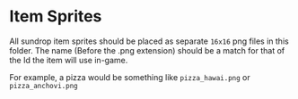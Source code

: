 # Item Sprites

All sundrop item sprites should be placed as separate `16x16` png files in this folder.
The name (Before the .png extension) should be a match for that of the Id the item will use in-game.


For example, a pizza would be something like `pizza_hawai.png` or `pizza_anchovi.png`
